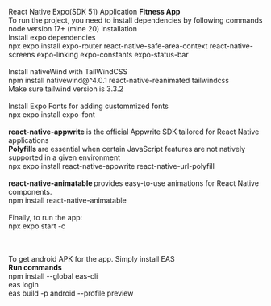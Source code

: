 React Native Expo(SDK 51) Application <b>Fitness App</b>
<br>
To run the project, you need to install dependencies by following commands
<br>
node version 17+ (mine 20) installation<br>
Install expo dependencies<br>
npx expo install expo-router react-native-safe-area-context react-native-screens expo-linking expo-constants expo-status-bar<br><br>
Install nativeWind with TailWindCSS<br>
npm install nativewind@^4.0.1 react-native-reanimated tailwindcss<br>
Make sure tailwind version is 3.3.2
<br><br>
Install Expo Fonts for adding custommized fonts<br>
npx expo install expo-font
<br><br>
<b>react-native-appwrite </b>is the official Appwrite SDK tailored for React Native applications<br>
<b>Polyfills </b>are essential when certain JavaScript features are not natively supported in a given environment<br>
npx expo install react-native-appwrite react-native-url-polyfill
<br><br>
<b>react-native-animatable </b>provides easy-to-use animations for React Native components.<br>
npm install react-native-animatable
<br>
<br>
Finally, to run the app:<br>
npx expo start -c


<br><br>
To get android APK for the app. Simply install EAS
<br>
<b>Run commands</b><br>
npm install --global eas-cli<br>
eas login<br>
eas build -p android --profile preview<br>

